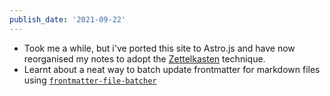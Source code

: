 ```yaml
---
publish_date: '2021-09-22'
---
```


- Took me a while, but i've ported this site to Astro.js and have now reorganised my notes to adopt the [Zettelkasten](/index-notes/Zettelkasten.md) technique.
- Learnt about a neat way to batch update frontmatter for markdown files using [`frontmatter-file-batcher`](https://github.com/hilja/file-batcher)
